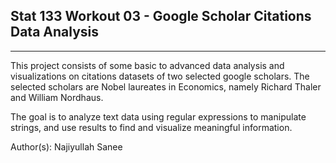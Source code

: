 
## Stat 133 Workout 03 - Google Scholar Citations Data Analysis
------

This project consists of some basic to advanced data analysis and visualizations on citations datasets of two selected google scholars.
The selected scholars are Nobel laureates in Economics, namely Richard Thaler and William Nordhaus. 

The goal is to analyze text data using regular expressions to manipulate strings, and use results to find and visualize meaningful information.


Author(s): Najiyullah Sanee
